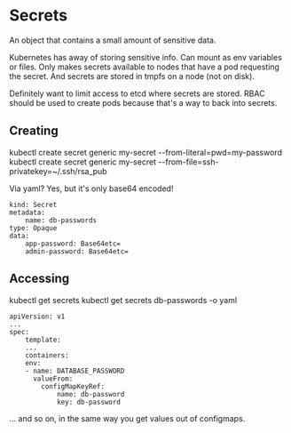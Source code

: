 # Secrets

An object that contains a small amount of sensitive data.

Kubernetes has away of storing sensitive info. Can mount as env variables or files. Only makes secrets available to nodes that have a pod requesting the secret. And secrets are stored in tmpfs on a node (not on disk).

Definitely want to limit access to etcd where secrets are stored. RBAC should be used to create pods because that's a way to back into secrets.

## Creating

kubectl create secret generic my-secret --from-literal=pwd=my-password
kubectl create secret generic my-secret --from-file=ssh-privatekey=~/.ssh/rsa_pub

Via yaml? Yes, but it's only base64 encoded!

```
kind: Secret
metadata:
    name: db-passwords
type: Opaque
data:
    app-password: Base64etc=
    admin-password: Base64etc=
```

## Accessing

kubectl get secrets
kubectl get secrets db-passwords -o yaml


```
apiVersion: v1
...
spec:
    template:
    ...
    containers:
    env:
    - name: DATABASE_PASSWORD
      valueFrom:
        configMapKeyRef:
            name: db-password
            key: db-password
```

... and so on, in the same way you get values out of configmaps.

